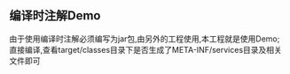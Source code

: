 ## 编译时注解Demo
由于使用编译时注解必须编写为jar包,由另外的工程使用,本工程就是使用Demo;
直接编译,查看target/classes目录下是否生成了META-INF/services目录及相关文件即可